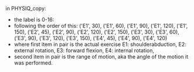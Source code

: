 in PHYSIQ_copy:
- the label is 0-16:
- following the order of this: ('E1', 30), ('E1', 60), ('E1', 90), ('E1', 120), ('E1', 150), ('E2', 45), ('E2', 90), ('E2', 120), ('E2', 150), ('E3', 30), ('E3', 60), ('E3', 90), ('E3', 120), ('E3', 150), ('E4', 45), ('E4', 90), ('E4', 120)
- where first item in pair is the actual exercise E1: shoulderabduction, E2: external rotation, E3: forward flexion, E4: internal rotation,
- second item in pair is the range of motion, aka the angle of the motion it was performed.

